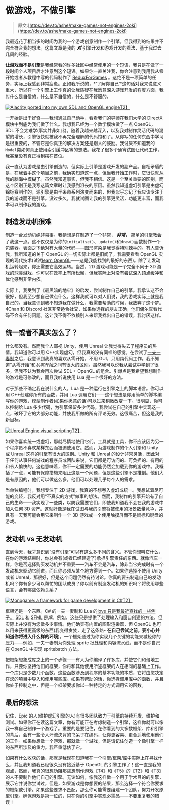 # 做游戏，不做引擎

> 原文:[https://dev.to/ashe/make-games-not-engines-2oki](https://dev.to/ashe/make-games-not-engines-2oki)

我最近花了相当多的时间为我的一个游戏创意制作一个引擎，但我得到的结果并不完全符合我的想法。这篇文章是我的 ***对*** 引擎开发和游戏开发的看法，基于我过去几周的经验。

**让游戏而不是引擎**是我经常看的许多社区中经常使用的一个短语，我只是在做了一段时间个人项目后才注意到这个短语。如果你一直关注我，你会注意到我用我从零开始或者从教程中写的代码制作了 [ReduxForGames](https://github.com/Ashe/ReduxForGames) 。这绝不是一项简单的任务，实际上我感到非常疲惫。正如我所说的，*‘了解你自己’*这句话对我来说意义重大，所以在一个引擎上工作真的让我质疑在我愿意深入游戏开发的程度方面，我对什么是自信的，什么是不自信的，什么是不舒服的。

[![Alacrity ported into my own SDL and OpenGL engine](../Images/552c06dfd073f207eae653f15ebe325c.png)T2】](https://res.cloudinary.com/practicaldev/image/fetch/s--h39C3Q0S--/c_limit%2Cf_auto%2Cfl_progressive%2Cq_66%2Cw_880/https://raw.githubusercontent.com/Ashe/ReduxForGames/master/img/preview.gif)

一开始是出于好奇——我想通过自己动手，看看我们的导师在我们大学的 DirectX 模块中到底为我们做了什么。我想我已经为一个数学模块做了一点 OpenGL，SDL 不会太难学(事实并非如此)。随着我越来越深入，以及我对制作灵活代码的渴望的增长，引擎很快就被我不再完全理解的代码饱和了。从你写的任何东西中学习是很重要的，不管它是你真正的解决方案还是别人的鼓励。我讨厌不知道我的`Model`类如何真正使用索引缓冲区等的想法。我花了很多个通宵试图让代码工作，我甚至没有真正得到摆在首位。

我一直认为游戏是由引擎创造的，但实际上引擎是游戏开发的副产品。自相矛盾的是，在我着手这个项目之前，我确实知道这一点，但当我开始工作时，它很快就从我的脑海中模糊了。虽然我知道事实，但我不相信。这是一个至关重要的区别，而这个区别正是我写这篇文章时让我感到沮丧的原因。虽然我知道虚幻引擎是由虚幻锦标赛制作的，源引擎是由半条命系列演变而来的，但我似乎忘记了我应该专注于我的游戏而不是引擎。没过多久，我就试图让我的引擎更灵活，功能更丰富，而我本可以制作我的游戏。

## [](#making-an-engine-is-hard)制造发动机很难

制造一台发动机绝非易事。我猜想是在制造了一个非常， ***非常，*** 简单的引擎教会了我这一点。这不仅仅是为你的`initialise()`、`update()`和`draw()`函数制作一个包装器。表面之下绝对有大量的代码——图形渲染是我觉得特别棘手的。有人告诉我，我所知道的关于 OpenGL 的一切实际上都是旧闻了，我需要看看 OpenGL 实现的现代技术(试试[learn OpenGL](https://learnopengl.com/)——这是我能找到的最好的东西)。除了让发动机运转起来，你还需要它高效运转。当然，2D 游戏可能是一个完全不同于 3D 游戏的球类游戏，你可以在效率上有所松懈，但我实际上对没有尝试深入顶点缓冲和优化感到非常内疚。

实际上，我受到了《最黑暗的地牢》的启发，尝试制作自己的引擎。我承认这不会很好，但我至少想自己做点什么，这样我就可以对人们说，我的游戏实际上就是我自己的。当我意识到我不知道我在做什么，我需要帮助的时候，我放弃了这个梦。4Chan 和 Discord 社区非常适合社交，如果你选择的朋友正确，他们偶尔查看代码不会有任何问题。这让我不得不依赖别人来帮我找出自己的错误，我讨厌这样。

## [](#whats-wrong-with-unity-or-unreal)统一或者不真实怎么了？

什么都没有。然而我个人鄙视 Unity，使用 Unreal 让我觉得失去了程序员的热情。我知道你可以用 C++实现虚幻，但我真的没有同样的感觉。在尝试了[一夫一妻制](http://www.monogame.net/)之后，我意识到我真的喜欢从零开始，不用 GUI，只用纯代码工作。我不知道“从零开始”和*从零开始*之间有很大的区别。虽然我可以说我从尝试中学到了很多，但我不认为我会再次尝试 SDL + OpenGL 的组合。引爆点是我希望我想制作的游戏是可修改的，而且我听说使用 Lua 是一个很好的方法。

对于那些不确定我在说什么的人，Lua 是一种运行在引擎之上的脚本语言。你可以用 C++创建你所有的函数，并用 Lua 调用它们——这个想法是你用简单的脚本编写你的游戏，模型制作者(如果你愿意的话)可以过来稍微改变一下。很明显，你可以控制给 Lua 多少代码，为引擎保留多少代码。我尝试在自己的引擎中实现这一点，破坏了它的大部分功能，并使我所做的所有评论无效。这很痛苦，但这是我的新目标。

[![Unreal Engine visual scripting](../Images/ef8012835f43a1fdf7795b5cc814c6d9.png)T2】](https://res.cloudinary.com/practicaldev/image/fetch/s--cV0UfBb5--/c_limit%2Cf_auto%2Cfl_progressive%2Cq_auto%2Cw_880/https://res.cloudinary.com/aas-sh/image/upload/v1617291619/blog/2017/05/blueprint_scripting_fiwfcl.png)

如果你喜欢统一或虚幻，那就尽情地使用它们。工具就是工具，你不应该因为另一个程序员不喜欢某样东西而被迫使用它。然而，为游戏制作的个人引擎和 Unity 或 Unreal 这样的引擎有很大的区别。Unity 和 Unreal 的设计非常灵活，因此对于任何从事任何游戏的程序员或团队来说，它们都是可访问的、可负担的、有用的和令人愉快的。这也意味着，你不一定需要的功能仍然会加载到你的游戏中。我概括了一点，可能有保障措施来阻止这是一个问题，但是这些引擎不是推倒。他们大是有原因的，他们可以做这么多，他们可以处理几乎每个人的需求。

当单独编程时，我想专注于 2D 游戏，我真的不想卷入虚幻或统一。我想试着尽可能的变轻，我反对用“不真实的方式”做事的想法。然而，我制作的引擎开始有了自己的生命——我实现了一些类，以防我需要它们，即使我知道我不会在我的游戏中加入任何 3D 资产。这就好像是我在试图与我的引擎将被使用的场景数量竞争，并且有一天我可能会用它来制作一个 3D 游戏或一个使用触摸屏而不是鼠标和键盘的游戏。

## [](#engine-vs-no-engine)发动机 vs 无发动机

直到今天，我才意识到“没有引擎”可以有这么多不同的含义。不管你想叫它什么，在你的游戏结束时，你总会有(或者已经建造了)承担引擎责任的东西。就像汽车一样，你是否选择购买发动机并不重要——汽车不会是汽车，除非当它完成时有一个发动机来驱动它前进，而且你必须从某个地方得到一个。如果你选择不使用 Unity 或者 Unreal，那很好，但是这个问题仍然有待讨论。你真的要去制造自己的发动机吗？你有多少可以帮忙的团队成员？你以前有制造发动机的知识吗？将使用哪些语言，会有哪些依赖关系？

[![Monogame: a framework for game development in C#](../Images/a5ca35e47b0d724fe6b03ee6974fbb44.png)T2】](https://res.cloudinary.com/practicaldev/image/fetch/s--GyfsLos7--/c_limit%2Cf_auto%2Cfl_progressive%2Cq_auto%2Cw_880/https://res.cloudinary.com/aas-sh/image/upload/v1617291826/blog/2017/05/monogame_splash_u9mku2.jpg)

框架还是一个东西。C# 的一夫一妻制和 Lua 的[love 只是我最近查找的一些例子。](https://love2d.org/) [SDL](https://www.libsdl.org/) 和 [SFML](https://www.sfml-dev.org/) 是*库*。例如，这些只是提供了处理输入和窗口创建的方法，但实际上并没有为您做多少事情。他们确实有内置的图形渲染器，但 OpenGL 也可以用来获得更高级的东西(我变得贪婪，走了这条路- **在自己尝试之前，要小心并知道你将进入什么样的环境**)。一个框架通过为你实现几个关键的功能来减轻你的压力——例如，一夫一妻制为你处理 sprite 批处理和内容流水线，而不是你自己在 OpenGL 中实现 spritebatch 方法。

把框架想象成库之上的一个步骤——有人为你编译了许多库，并使它们和谐地工作，只要你坚持他们的框架，你将和其他使用所述框架的人在相同的基础上工作。一个库只是少数几个函数，这些函数涉及到程序的基本功能的本质，它将由您决定在您的项目中导入和使用哪些库。如果有帮助的话，你选择调用库中的函数，并且你处于控制之中，但是一个框架要求你以一种特定的方式调用它的函数。

## [](#last-thoughts)最后的想法

记住，Epic 的人(维护虚幻引擎的人)有很多团队致力于引擎的持续开发、维护和测试。如果你正在读这篇文章，你有可能正在考虑制造一个引擎，这样你就可以像我一样自己制作一个游戏了。重要的是要记住，在你看到的大多数框架、库和引擎的背后，会有一些令人汗流浃背的书呆子在编码，让你更容易、更合适地使用他们的工作。如果你想做一个游戏，那就做一个游戏，但是请记住创造一个像引擎一样的东西所涉及的重力。我严重低估了它。

如果有什么收获的话，那就是我现在知道我在一个引擎/框架/库中实际上在寻找什么，并且我知道我已经很久没有接近基于 OpenGL 的引擎工作了！这一直是我的观点，然而，我真的很想劝阻那些想制作游戏《T4》和《T5》的《T2》和《T3》的人不要制作他们自己的引擎。无论如何，像我这样做一个用于学术目的的引擎，展示它并说你尝试过，但是，如果游戏是你想要的结果，那么选择一个符合你要求的框架或引擎。如果这些要求不匹配，那么你可能需要组建一个团队，努力开发原型引擎。确保游戏是第一位的，只在你的引擎中实现必需品——不要重复我的错误！